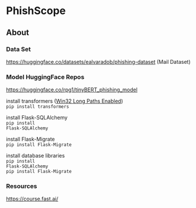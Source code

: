 # PhishScope
<div align="center">
</div>


## About

### Data Set
https://huggingface.co/datasets/ealvaradob/phishing-dataset  (Mail Dataset)

### Model HuggingFace Repos
https://huggingface.co/rpg1/tinyBERT_phishing_model

install transformers (<a href="https://www.tenforums.com/tutorials/51704-enable-disable-win32-long-paths-windows-10-a.html">Win32 Long Paths Enabled</a>)
<br>
<code>pip install transformers</code>

install Flask-SQLAlchemy
<br>
<code>pip install Flask-SQLAlchemy</code>

install Flask-Migrate
<br>
<code>pip install Flask-Migrate</code>

install database libraries
<br>
<code>pip install Flask-SQLAlchemy</code>
<br>
<code>pip install Flask-Migrate</code>
### Resources
https://course.fast.ai/




